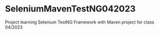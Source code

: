 # SeleniumMavenTestNG042023
Project learning Selenium TestNG Framework with Maven project for class 04/2023
